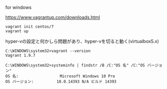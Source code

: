 
for windows


https://www.vagrantup.com/downloads.html


```
vagrant init centos/7
vagrant up 
```



hyper-vの設定と何かしら問題があり、hyper-vを切ると動く(virtualbox5.x)


```
C:\WINDOWS\system32>vagrant --version
Vagrant 1.9.7
```

```
C:\WINDOWS\system32>systeminfo | findstr /B /C:"OS 名" /C:"OS バージョン"
OS 名:                  Microsoft Windows 10 Pro
OS バージョン:          10.0.14393 N/A ビルド 14393
```
